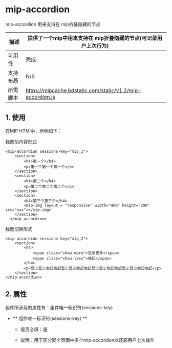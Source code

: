 # mip-accordion

mip-accordion 用来支持在 mip折叠隐藏的节点

描述|提供了一个mip中用来支持在 mip折叠隐藏的节点(可记录用户上次行为)
----|----
可用性|完成
支持布局| N/S
所需脚本|https://mipcache.bdstatic.com/static/v1.2/mip-accordion.js

## 1. 使用

在MIP HTMl中，示例如下：

标题加内容形式

```
<mip-accordion sessions-key="mip_1">
    <section>
        <h4>第一个</h4>
        <p>第一个第一个第一个</p>
    </section>
    <section>
        <h4>第二个</h4>
        <p>第二个第二个第二个</p>
    </section>
    <section>
        <h4>第三个第三个</h4>
        <mip-img layout = "responsive" width="400" height="200" src="xxx"></mip-img>
    </section>
  </mip-accordion>
```

标题切换形式
```
<mip-accordion sessions-key="mip_2">
    <section>
        <h4>
            <span class="show-more">显示更多</span>
            <span class="show-less">收起</span>
        </h4>
        <p>显示显示收起收起显示显示收起收起显示显示收起收起显示显示收起收起</p>
    </section>
</mip-accordion>
```


## 2. 属性

组件所涉及的属性有：组件唯一标识符(sessions-key)

- ** 组件唯一标识符(sessions-key) **

    - 是否必填：是

    - 说明：用于区分同个页面中多个mip-accordion以还原用户上次操作

